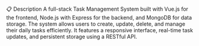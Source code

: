📋 Description
A full-stack Task Management System built with Vue.js for the frontend, Node.js with Express for the backend,
and MongoDB for data storage. The system allows users to create, update, delete, and manage their daily tasks efficiently.
It features a responsive interface, real-time task updates, and persistent storage using a RESTful API.
